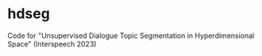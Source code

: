 # hdseg
Code for "Unsupervised Dialogue Topic Segmentation in Hyperdimensional Space" (Interspeech 2023)
